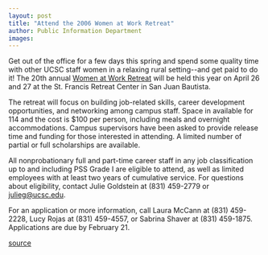 ```yaml
---
layout: post
title: "Attend the 2006 Women at Work Retreat"
author: Public Information Department
images:
---
```


Get out of the office for a few days this spring and spend some quality time with other UCSC staff women in a relaxing rural setting--and get paid to do it! The 20th annual [Women at Work Retreat][1] will be held this year on April 26 and 27 at the St. Francis Retreat Center in San Juan Bautista.

The retreat will focus on building job-related skills, career development opportunities, and networking among campus staff. Space in available for 114 and the cost is $100 per person, including meals and overnight accommodations. Campus supervisors have been asked to provide release time and funding for those interested in attending. A limited number of partial or full scholarships are available.

All nonprobationary full and part-time career staff in any job classification up to and including PSS Grade I are eligible to attend, as well as limited employees with at least two years of cumulative service. For questions about eligibility, contact Julie Goldstein at (831) 459-2779 or [julieg@ucsc.edu][2].

For an application or more information, call Laura McCann at (831) 459-2228, Lucy Rojas at (831) 459-4557, or Sabrina Shaver at (831) 459-1875. Applications are due by February 21.

[1]: http://www2.ucsc.edu/womenatwork
[2]: mailto:julieg@ucsc.edu

[source](http://www1.ucsc.edu/currents/05-06/02-13/brief-retreat.asp "Permalink to brief-retreat")
